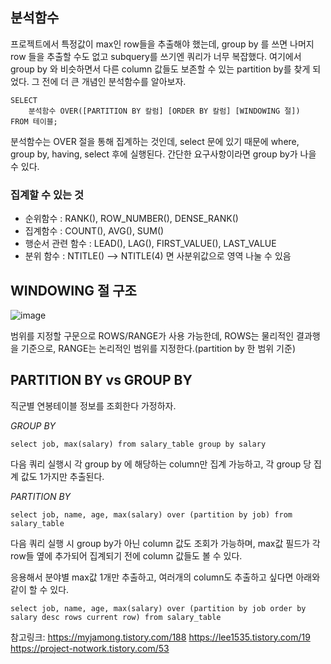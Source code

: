 ## 분석함수

프로젝트에서 특정값이 max인 row들을 추출해야 했는데, group by 를 쓰면 나머지 row 들을 추출할 수도 없고 subquery를 쓰기엔 쿼리가 너무 복잡했다. 
여기에서 group by 와 비슷하면서 다른 column 값들도 보존할 수 있는 partition by를 찾게 되었다. 그 전에 더 큰 개념인 분석함수를 알아보자. 


```
SELECT
    분석함수 OVER([PARTITION BY 칼럼] [ORDER BY 칼럼] [WINDOWING 절])
FROM 테이블;
```
분석함수는 OVER 절을 통해 집계하는 것인데, select 문에 있기 때문에 where, group by, having, select 후에 실행된다. 간단한 요구사항이라면 group by가 나을 수 있다. 

### 집계할 수 있는 것
+ 순위함수 : RANK(), ROW_NUMBER(), DENSE_RANK() 
+ 집계함수 : COUNT(), AVG(), SUM()
+ 행순서 관련 함수 : LEAD(), LAG(), FIRST_VALUE(), LAST_VALUE
+ 분위 함수 : NTITLE() --> NTITLE(4) 면 사분위값으로 영역 나눌 수 있음



## WINDOWING 절 구조
![image](https://user-images.githubusercontent.com/45115557/163857399-fc5c3461-b5fd-45ee-8bbc-d9338e9788c6.png)

범위를 지정할 구문으로 ROWS/RANGE가 사용 가능한데, 
ROWS는 물리적인 결과행을 기준으로, RANGE는 논리적인 범위를 지정한다.(partition by 한 범위 기준) 


## PARTITION BY vs GROUP BY

직군별 연봉테이블 정보를 조회한다 가정하자.

*GROUP BY*
```
select job, max(salary) from salary_table group by salary
```

다음 쿼리 실행시 각 group by 에 해당하는 column만 집계 가능하고, 각 group 당 집계 값도 1가지만 추출된다. 

*PARTITION BY*
```
select job, name, age, max(salary) over (partition by job) from salary_table
```
다음 쿼리 실행 시 group by가 아닌 column 값도 조회가 가능하며, max값 필드가 각 row들 옆에 추가되어 집계되기 전에 column 값들도 볼 수 있다.

응용해서 분야별 max값 1개만 추출하고, 여러개의 column도 추출하고 싶다면 아래와 같이 할 수 있다. 
```
select job, name, age, max(salary) over (partition by job order by salary desc rows current row) from salary_table
```




참고링크:
https://myjamong.tistory.com/188
https://lee1535.tistory.com/19
https://project-notwork.tistory.com/53
